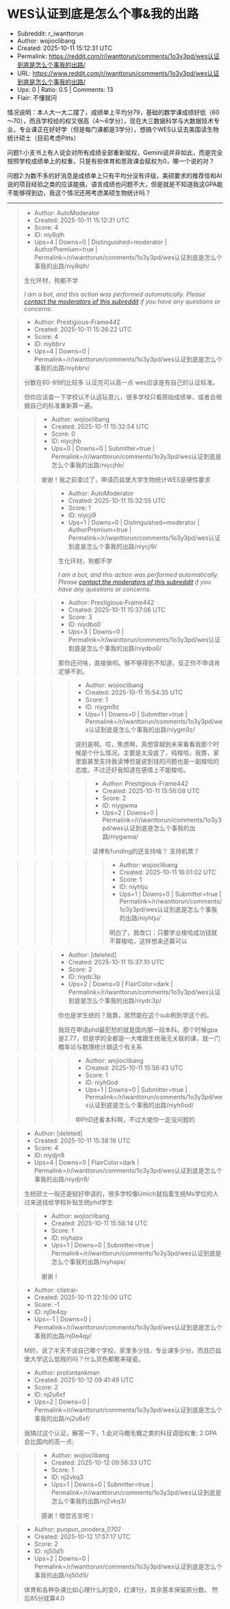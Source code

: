 # WES认证到底是怎么个事&我的出路

- Subreddit: r_iwanttorun
- Author: wojioclibang
- Created: 2025-10-11 15:12:31 UTC
- Permalink: https://reddit.com/r/iwanttorun/comments/1o3y3pd/wes认证到底是怎么个事我的出路/
- URL: https://www.reddit.com/r/iwanttorun/comments/1o3y3pd/wes认证到底是怎么个事我的出路/
- Ups: 0 | Ratio: 0.5 | Comments: 13
- Flair: 不懂就问


情况说明：本人大一大二摆了，成绩单上平均分79，基础的数学课成绩好低（60～70），而且学校给的权又很高（4～6学分），现在大三数据科学与大数据技术专业，专业课正在好好学（但是每门课都是3学分），想搞个WES认证去美国读生物统计硕士（目前考虑Pitts）

问题1:小支书上有人说会对所有成绩全部重新赋权，Gemini说并非如此，而是完全按照学校成绩单上的权重，只是有些体育和思政课会赋权为0，哪一个说的对？

问题2:为数不多的好消息是成绩单上只有平均分没有评级，美硕要求的推荐信和AI说的项目经验之类的应该能搞，语言成绩也问题不大，但是就是不知道我这GPA能不能够得到边，我这个情况还用考虑美硕生物统计吗？


---

> - Author: AutoModerator
> - Created: 2025-10-11 15:12:31 UTC
> - Score: 4
> - ID: niy8qlh
> - Ups=4 | Downs=0 | Distinguished=moderator | AuthorPremium=true | Permalink=/r/iwanttorun/comments/1o3y3pd/wes认证到底是怎么个事我的出路/niy8qlh/
>
> 生化环材，狗都不学
> 
> *I am a bot, and this action was performed automatically. Please [contact the moderators of this subreddit](/message/compose/?to=/r/iwanttorun) if you have any questions or concerns.*

> - Author: Prestigious-Frame442
> - Created: 2025-10-11 15:26:22 UTC
> - Score: 4
> - ID: niybbrv
> - Ups=4 | Downs=0 | Permalink=/r/iwanttorun/comments/1o3y3pd/wes认证到底是怎么个事我的出路/niybbrv/
>
> 分数在80-89的比较多 认证完可以高一点 wes应该是有自己的认证标准。
> 
> 但你应该查一下学校认不认这玩意儿，很多学校只看原始成绩单，或者会根据自己的标准重新算一遍。

>> - Author: wojioclibang
>> - Created: 2025-10-11 15:32:54 UTC
>> - Score: 0
>> - ID: niycjhb
>> - Ups=0 | Downs=0 | Submitter=true | Permalink=/r/iwanttorun/comments/1o3y3pd/wes认证到底是怎么个事我的出路/niycjhb/
>>
>> 谢谢！我之前查过了，申请匹兹堡大学生物统计WES是硬性要求

>>> - Author: AutoModerator
>>> - Created: 2025-10-11 15:32:55 UTC
>>> - Score: 1
>>> - ID: niycji9
>>> - Ups=1 | Downs=0 | Distinguished=moderator | AuthorPremium=true | Permalink=/r/iwanttorun/comments/1o3y3pd/wes认证到底是怎么个事我的出路/niycji9/
>>>
>>> 生化环材，狗都不学
>>> 
>>> *I am a bot, and this action was performed automatically. Please [contact the moderators of this subreddit](/message/compose/?to=/r/iwanttorun) if you have any questions or concerns.*

>>> - Author: Prestigious-Frame442
>>> - Created: 2025-10-11 15:37:06 UTC
>>> - Score: 3
>>> - ID: niydbo0
>>> - Ups=3 | Downs=0 | Permalink=/r/iwanttorun/comments/1o3y3pd/wes认证到底是怎么个事我的出路/niydbo0/
>>>
>>> 那你还问啥，直接做呗。够不够得到不知道，反正你不申请肯定够不到。

>>>> - Author: wojioclibang
>>>> - Created: 2025-10-11 15:54:35 UTC
>>>> - Score: 1
>>>> - ID: niygm9z
>>>> - Ups=1 | Downs=0 | Submitter=true | Permalink=/r/iwanttorun/comments/1o3y3pd/wes认证到底是怎么个事我的出路/niygm9z/
>>>>
>>>> 说的是啊。哎，焦虑啊，真想穿越到未来看看我那个时候是个什么情况。主要是太没底了，纯梭哈，我靠，家里面甚至支持我读博但是说到钱的问题也是一副梭哈的态度。不过还好我知道在感情上不能梭哈。

>>>>> - Author: Prestigious-Frame442
>>>>> - Created: 2025-10-11 15:56:08 UTC
>>>>> - Score: 2
>>>>> - ID: niygwma
>>>>> - Ups=2 | Downs=0 | Permalink=/r/iwanttorun/comments/1o3y3pd/wes认证到底是怎么个事我的出路/niygwma/
>>>>>
>>>>> 读博有funding的还支持啥？ 支持机票？

>>>>>> - Author: wojioclibang
>>>>>> - Created: 2025-10-11 16:01:02 UTC
>>>>>> - Score: 1
>>>>>> - ID: niyhtju
>>>>>> - Ups=1 | Downs=0 | Submitter=true | Permalink=/r/iwanttorun/comments/1o3y3pd/wes认证到底是怎么个事我的出路/niyhtju/
>>>>>>
>>>>>> 明白了，我改口：只要学业梭哈成功钱就不算梭哈，这样想来还算可以

>>> - Author: [deleted]
>>> - Created: 2025-10-11 15:37:10 UTC
>>> - Score: 2
>>> - ID: niydc3p
>>> - Ups=2 | Downs=0 | FlairColor=dark | Permalink=/r/iwanttorun/comments/1o3y3pd/wes认证到底是怎么个事我的出路/niydc3p/
>>>
>>> 你也是学生统的？我靠，居然能在这个sub刷到学这个的。
>>> 
>>> 我现在申请phd最犯愁的就是国内那一段本科。那个时候gpa是2.77，但是学的全都是一大堆跟生统毫无关联的课，就一门概率论与数理统计跟这个有关系

>>>> - Author: wojioclibang
>>>> - Created: 2025-10-11 15:56:43 UTC
>>>> - Score: 1
>>>> - ID: niyh0od
>>>> - Ups=1 | Downs=0 | Submitter=true | Permalink=/r/iwanttorun/comments/1o3y3pd/wes认证到底是怎么个事我的出路/niyh0od/
>>>>
>>>> 申PhD还看本科啊，不过大佬你一定没问题的

> - Author: [deleted]
> - Created: 2025-10-11 15:38:16 UTC
> - Score: 4
> - ID: niydjn9
> - Ups=4 | Downs=0 | FlairColor=dark | Permalink=/r/iwanttorun/comments/1o3y3pd/wes认证到底是怎么个事我的出路/niydjn9/
>
> 生统硕士一般还是挺好申请的，很多学校像Umich就指着生统Ms学位的人过来送钱给学校补贴生统phd学生

>> - Author: wojioclibang
>> - Created: 2025-10-11 15:58:14 UTC
>> - Score: 1
>> - ID: niyhapx
>> - Ups=1 | Downs=0 | Submitter=true | Permalink=/r/iwanttorun/comments/1o3y3pd/wes认证到底是怎么个事我的出路/niyhapx/
>>
>> 谢谢！

> - Author: clistral-
> - Created: 2025-10-11 22:15:00 UTC
> - Score: -1
> - ID: nj0e4qy
> - Ups=-1 | Downs=0 | Permalink=/r/iwanttorun/comments/1o3y3pd/wes认证到底是怎么个事我的出路/nj0e4qy/
>
> M的，说了半天不说自己哪个学校，家里多少钱，专业课多少分。而且匹兹堡大学这么低贱的吗？什么货色都敢来碰瓷。

> - Author: protontankman
> - Created: 2025-10-12 09:41:49 UTC
> - Score: 2
> - ID: nj2u6xf
> - Ups=2 | Downs=0 | Permalink=/r/iwanttorun/comments/1o3y3pd/wes认证到底是怎么个事我的出路/nj2u6xf/
>
> 我搞过这个认证，解答一下，1.会对马概毛概之类的科目调低权重; 2.GPA会比国内的高一点;

>> - Author: wojioclibang
>> - Created: 2025-10-12 09:56:33 UTC
>> - Score: 1
>> - ID: nj2vkq3
>> - Ups=1 | Downs=0 | Submitter=true | Permalink=/r/iwanttorun/comments/1o3y3pd/wes认证到底是怎么个事我的出路/nj2vkq3/
>>
>> 感谢！借您吉言吧！

> - Author: punpun_onodera_0707
> - Created: 2025-10-12 17:57:17 UTC
> - Score: 2
> - ID: nj50d1i
> - Ups=2 | Downs=0 | Permalink=/r/iwanttorun/comments/1o3y3pd/wes认证到底是怎么个事我的出路/nj50d1i/
>
> 体育和各种杂课比如心理什么的变0，红课1分，其余基本保留原分数。 然后85分就算4.0
